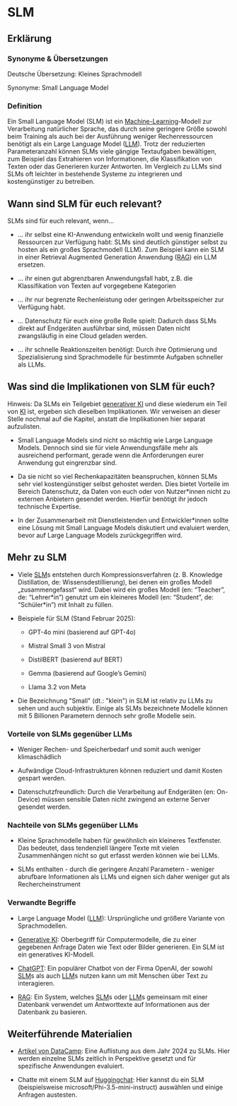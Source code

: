 # SLM
## Erklärung

### Synonyme & Übersetzungen

Deutsche Übersetzung: Kleines Sprachmodell

Synonyme: Small Language Model

### Definition

Ein Small Language Model (SLM) ist ein [Machine-Learning](https://civic-data.de/selbstlernmaterial/#ml)-Modell zur Verarbeitung natürlicher Sprache, das durch seine geringere Größe sowohl beim Training als auch bei der Ausführung weniger Rechenressourcen benötigt als ein Large Language Model ([LLM](https://civic-data.de/selbstlernmaterial/#llm)). Trotz der reduzierten Parameteranzahl können SLMs viele gängige Textaufgaben bewältigen, zum Beispiel das Extrahieren von Informationen, die Klassifikation von Texten oder das Generieren kurzer Antworten. Im Vergleich zu LLMs sind SLMs oft leichter in bestehende Systeme zu integrieren und kostengünstiger zu betreiben.

## Wann sind SLM für euch relevant? 

SLMs sind für euch relevant, wenn...

- ... ihr selbst eine KI-Anwendung entwickeln wollt und wenig finanzielle Ressourcen zur Verfügung habt: SLMs sind deutlich günstiger selbst zu hosten als ein großes Sprachmodell (LLM). Zum Beispiel kann ein SLM in einer Retrieval Augmented Generation Anwendung ([RAG](https://civic-data.de/selbstlernmaterial/#rag)) ein LLM ersetzen.

- … ihr einen gut abgrenzbaren Anwendungsfall habt, z.B. die Klassifikation von Texten auf vorgegebene Kategorien

- ... ihr nur begrenzte Rechenleistung oder geringen Arbeitsspeicher zur Verfügung habt.

- ... Datenschutz für euch eine große Rolle spielt: Dadurch dass SLMs direkt auf Endgeräten ausführbar sind, müssen Daten nicht zwangsläufig in eine Cloud geladen werden.

- ... ihr schnelle Reaktionszeiten benötigt: Durch ihre Optimierung und Spezialisierung sind Sprachmodelle für bestimmte Aufgaben schneller als LLMs.

## Was sind die Implikationen von SLM für euch? 

Hinweis: Da SLMs ein Teilgebiet [generativer KI](https://civic-data.de/selbstlernmaterial/#generative-ki) und diese wiederum ein Teil von [KI](https://civic-data.de/selbstlernmaterial/#ki) ist, ergeben sich dieselben Implikationen. Wir verweisen an dieser Stelle nochmal auf die Kapitel, anstatt die Implikationen hier separat aufzulisten.

- Small Language Models sind nicht so mächtig wie Large Language Models. Dennoch sind sie für viele Anwendungsfälle mehr als ausreichend performant, gerade wenn die Anforderungen eurer Anwendung gut eingrenzbar sind.

- Da sie nicht so viel Rechenkapazitäten beanspruchen, können SLMs sehr viel kostengünstiger selbst gehostet werden. Dies bietet Vorteile im Bereich Datenschutz, da Daten von euch oder von Nutzer\*innen nicht zu externen Anbietern gesendet werden. Hierfür benötigt ihr jedoch technische Expertise.

- In der Zusammenarbeit mit Dienstleistenden und Entwickler\*innen sollte eine Lösung mit Small Language Models diskutiert und evaluiert werden, bevor auf Large Language Models zurückgegriffen wird.

## Mehr zu SLM

- Viele [SLM](https://example.org/slm)s entstehen durch Kompressionsverfahren (z. B. Knowledge Distillation, de: Wissensdestillierung), bei denen ein großes Modell „zusammengefasst“ wird. Dabei wird ein großes Modell (en: “Teacher”, de: “Lehrer\*in”) genutzt um ein kleineres Modell (en: “Student”, de: “Schüler\*in”) mit Inhalt zu füllen.

- Beispiele für SLM (Stand Februar 2025):

  - GPT-4o mini (basierend auf GPT-4o)

  - Mistral Small 3 von Mistral

  - DistilBERT (basierend auf BERT)

  - Gemma (basierend auf Google’s Gemini)

  - Llama 3.2 von Meta

- Die Bezeichnung "Small" (dt.: "klein") in SLM ist relativ zu LLMs zu sehen und auch subjektiv. Einige als SLMs bezeichnete Modelle können mit 5 Billionen Parametern dennoch sehr große Modelle sein.

### Vorteile von SLMs gegenüber LLMs

- Weniger Rechen- und Speicherbedarf und somit auch weniger klimaschädlich

- Aufwändige Cloud-Infrastrukturen können reduziert und damit Kosten gespart werden.

- Datenschutzfreundlich: Durch die Verarbeitung auf Endgeräten (en: On-Device) müssen sensible Daten nicht zwingend an externe Server gesendet werden.

### Nachteile von SLMs gegenüber LLMs

- Kleine Sprachmodelle haben für gewöhnlich ein kleineres Textfenster. Das bedeutet, dass tendenziell längere Texte mit vielen Zusammenhängen nicht so gut erfasst werden können wie bei LLMs.

- SLMs enthalten - durch die geringere Anzahl Parametern - weniger abrufbare Informationen als LLMs und eignen sich daher weniger gut als Rechercheinstrument

### Verwandte Begriffe

- Large Language Model ([LLM](https://example.org/llm)): Ursprüngliche und größere Variante von Sprachmodellen.

- [Generative KI](https://example.org/generative-ki): Oberbegriff für Computermodelle, die zu einer gegebenen Anfrage Daten wie Text oder Bilder generieren. Ein SLM ist ein generatives KI-Modell.

- [ChatGPT](https://example.org/chatgpt): Ein populärer Chatbot von der Firma OpenAI, der sowohl [SLM](https://example.org/slm)s als auch [LLM](https://example.org/llm)s nutzen kann um mit Menschen über Text zu interagieren.

- [RAG](https://example.org/rag): Ein System, welches [SLM](https://example.org/slm)s oder [LLM](https://example.org/llm)s gemeinsam mit einer Datenbank verwendet um Antworttexte auf Informationen aus der Datenbank zu basieren.

## Weiterführende Materialien

- [Artikel von DataCamp](https://www.datacamp.com/de/blog/small-language-models): Eine Auflistung aus dem Jahr 2024 zu SLMs. Hier werden einzelne SLMs zeitlich in Perspektive gesetzt und für spezifische Anwendungen evaluiert.

- Chatte mit einem SLM auf [Huggingchat](https://huggingface.co/chat/): Hier kannst du ein SLM (beispielsweise microsoft/Phi-3.5-mini-instruct) auswählen und einige Anfragen austesten.


